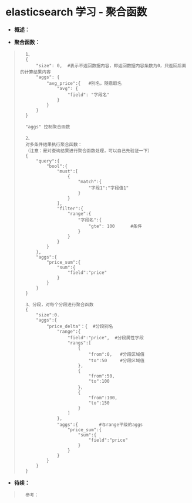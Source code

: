 # elasticsearch 学习 - 聚合函数
- **概述：**
>       
>
>       
>
>       
>

- **聚合函数：**
>       1、
>       {
>           "size": 0,  #表示不返回数据内容，即返回数据内容条数为0，只返回后面的计算结果内容
>           "aggs": {
>               "avg_price":{   #别名，随意取名
>                   "avg": {
>                       "field": "字段名"
>                   }
>               }
>           }
>       }
>       
>       "aggs" 控制聚合函数
>
>       2、      
>       对多条件结果执行聚合函数：
>       （注意：是对查询结果进行聚合函数处理，可以自己先验证一下）
>       {
>           "query":{
>               "bool":{
>                   "must":[
>                       {
>                           "match":{
>                               "字段1":"字段值1"
>                           }
>                       }
>                   ],
>                   "filter":{
>                       "range":{
>                           "字段名":{
>                               "gte": 100      #条件
>                           }
>                       }
>                   }
>               }
>           },
>           "aggs":{
>               "price_sum":{
>                   "sum":{
>                       "field":"price"
>                   }
>               }
>           }
>       }
>       
>       3、分段，对每个分段进行聚合函数
>       {
>           "size":0.
>           "aggs":{
>               "price_delta"：{  #分段别名
>                   "range":{
>                       "field":"price",  #分段属性字段
>                       "rangs":[
>                           {
>                               "from":0,   #分段区域值
>                               "to":50     #分段区域值
>                           },
>                           {       
>                               "from":50,
>                               "to":100
>                           }，
>                           {
>                               "from":100,
>                               "to":150
>                           }
>                       ]
>                   },
>                   "aggs":{        #与range平级的aggs
>                       "price_sum":{
>                           "sum":{
>                               "field":"price"
>                           }
>                       }
>                   }
>               }
>           }
>       }
>       
>
>       
>
>       

- **待续：**
>       参考：
>       
>
>       
>
>       
>
>       
>
>       
>
>       
>
>       
>
>       
>
